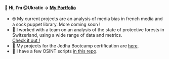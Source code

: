 #### 👋 Hi, I’m @Ukratic -> [My Portfolio](https://ukratic.github.io/)

- 🤓 My current projects are an analysis of media bias in french media and a sock puppet library. More coming soon !
- 🌲 I worked with a team on an analysis of the state of protective forests in Switzerland, using a wide range of data and metrics. <br>
[Check it out !](https://github.com/Ukratic/Protection-Forests)
- 🏫 My projects for the Jedha Bootcamp certification are [here](https://github.com/Ukratic/Jedha_fullstack).
- 👾 I have a few OSINT scripts [in this repo](https://github.com/Ukratic/osint_scripts).

<!---
Ukratic/Ukratic is a ✨ special ✨ repository because its `README.md` (this file) appears on your GitHub profile.
You can click the Preview link to take a look at your changes.
--->

